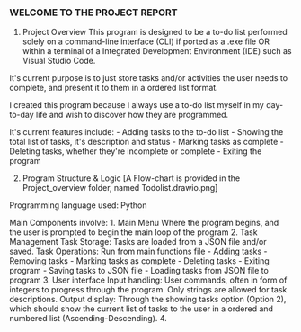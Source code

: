 ### WELCOME TO THE PROJECT REPORT ####

1. Project Overview
This program is designed to be a to-do list performed solely on a command-line interface (CLI) if ported as a .exe file OR within a terminal of a Integrated Development Environment (IDE) such as Visual Studio Code.

It's current purpose is to just store tasks and/or activities the user needs to complete, and present it to them in a ordered list format.

I created this program because I always use a to-do list myself in my day-to-day life and wish to discover how they are programmed.

It's current features include:
    - Adding tasks to the to-do list
    - Showing the total list of tasks, it's description and status
    - Marking tasks as complete
    - Deleting tasks, whether they're incomplete or complete
    - Exiting the program 


2. Program Structure & Logic [A Flow-chart is provided in the Project_overview folder, named Todolist.drawio.png]

Programming language used: Python

Main Components involve:
    1. Main Menu
        Where the program begins, and the user is prompted to begin the main loop of the program
    2. Task Management
        Task Storage: Tasks are loaded from a JSON file and/or saved.
        Task Operations: Run from main functions file
                - Adding tasks
                - Removing tasks
                - Marking tasks as complete
                - Deleting tasks
                - Exiting program
                - Saving tasks to JSON file
                - Loading tasks from JSON file to program
    3. User interface
        Input handling: User commands, often in form of integers to progress through the program. Only strings are allowed for task descriptions.
        Output display: Through the showing tasks option (Option 2), which should show the current list of tasks to the user in a ordered and numbered list (Ascending-Descending).
    4. 
